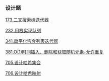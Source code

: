 ### 设计题

<a href="all_note/173.二叉搜索树迭代器.md">173.二叉搜索树迭代器</a>

<a href="all_note/232.用栈实现队列.md">232.用栈实现队列</a>

<a href="all_note/341.扁平化嵌套列表迭代器.md">341.扁平化嵌套列表迭代器</a>

<a href="all_note/381.O(1)时间插入、删除和获取随机元素-允许重复.md">381.O(1)时间插入、删除和获取随机元素-允许重复</a>

<a href="all_note/705.设计哈希集合.md">705.设计哈希集合</a>

<a href="all_note/706.设计哈希映射.md">706.设计哈希映射</a>